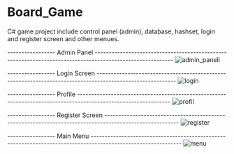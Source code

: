 # Board_Game
C# game project include control panel (admin), database, hashset, login and register screen and other menues. 


----------------- Admin Panel ----------------------------------------------------------------------------------------------------------
![admin_paneli](https://user-images.githubusercontent.com/64281336/194030849-54c5b52f-9172-4cdf-81f0-a10e219ffe14.png)


----------------- Login Screen ----------------------------------------------------------------------------------------------------------
![login](https://user-images.githubusercontent.com/64281336/194031097-8923a5bf-a451-45aa-a0e9-871edbfa0255.png)


----------------- Profile ---------------------------------------------------------------------------------------------------------------
![profil](https://user-images.githubusercontent.com/64281336/194031168-fa919bac-4f06-4002-a089-8e25c9da95b5.png)


----------------- Register Screen --------------------------------------------------------------------------------------------------------
![register](https://user-images.githubusercontent.com/64281336/194031200-9a5453db-0e05-440f-8e8d-b96be3c93515.png)


----------------- Main Menu --------------------------------------------------------------------------------------------------------------
![menu](https://user-images.githubusercontent.com/64281336/194031218-ff5a5a62-6190-4fc6-a0f9-a0aa5067daed.png)
